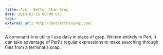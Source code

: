 ```yaml
---
title: Ack - Better than Grep
date: 2010-03-16 00:00 UTC
tags:
external_url: http://betterthangrep.com/
---
```


A command-line utility I use daily in place of grep.  Written entirely in Perl, it can take advantage of Perl's regular expressions to make searching through files from a terminal a snap.
